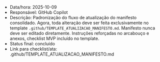 - Data/hora: 2025-10-09
- Responsável: GitHub Copilot
- Descrição: Padronização do fluxo de atualização do manifesto consolidado. Agora, toda alteração deve ser feita exclusivamente no template `.github/TEMPLATE_ATUALIZACAO_MANIFESTO.md`. Manifesto nunca deve ser editado diretamente. Instruções reforçadas no arcabouço e anexos, checklist MVP incluído no template.
- Status final: concluído
- Link para checklist/ata: .github/TEMPLATE_ATUALIZACAO_MANIFESTO.md
